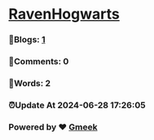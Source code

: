 # [RavenHogwarts](https://RavenHogWarts.github.io/blog) 
### :page_facing_up:Blogs: [1](https://RavenHogWarts.github.io/blog/tag.html) 
### :speech_balloon:Comments: 0 
### :hibiscus:Words: 2 
### :alarm_clock:Update At 2024-06-28 17:26:05 
### Powered by :heart: [Gmeek](https://github.com/Meekdai/Gmeek)
